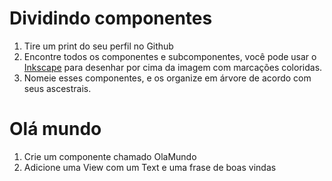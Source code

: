 # Dividindo componentes

1. Tire um print do seu perfil no Github
2. Encontre todos os componentes e subcomponentes, você pode usar o [Inkscape](https://inkscape.org/pt/) para desenhar por cima da imagem com marcações coloridas.
3. Nomeie esses componentes, e os organize em árvore de acordo com seus ascestrais. 

# Olá mundo

1. Crie um componente chamado OlaMundo
2. Adicione uma View com um Text e uma frase de boas vindas
